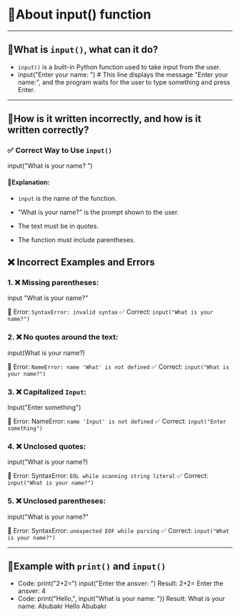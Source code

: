 # 🔹About input() function

---

## 🔹What is `input()`, what can it do?

- `input()` is a built-in Python function used to take input from the user.
- input("Enter your name: ") # This line displays the message "Enter your name:", and the program waits for the user to type something and press Enter.

---

## 🔹How is it written incorrectly, and how is it written correctly?

### ✅ Correct Way to Use `input()`

input("What is your name? ")

#### 🔹Explanation:

- `input` is the name of the function.

- "What is your name?" is the prompt shown to the user.

- The text must be in quotes.

- The function must include parentheses.

## ❌ Incorrect Examples and Errors

### 1. ❌ Missing parentheses:

input "What is your name?"

🛑 Error: `SyntaxError: invalid syntax`
✅ Correct: `input("What is your name?")`

### 2. ❌ No quotes around the text:

input(What is your name?)

🛑 Error: `NameError: name 'What' is not defined`
✅ Correct: `input("What is your name?")`

### 3. ❌ Capitalized `Input`:

Input("Enter something")

🛑 Error: NameError: `name 'Input' is not defined`
✅ Correct: `input("Enter something")`

### 4. ❌ Unclosed quotes:

input("What is your name?)

🛑 Error: SyntaxError: `EOL while scanning string literal`
✅ Correct: `input("What is your name?")`

### 5. ❌ Unclosed parentheses:

input("What is your name?"

🛑 Error: SyntaxError: `unexpected EOF while parsing`
✅ Correct: `input("What is your name?")`

---

## 🔹Example with `print()` and `input()`

- Code:
print("2+2=")
input("Enter the ansver: ")
Result:
2+2=
Enter the ansver: 4
- Code:
print("Hello,", input("What is your name: "))
Result:
What is your name: Abubakr
Hello Abubakr